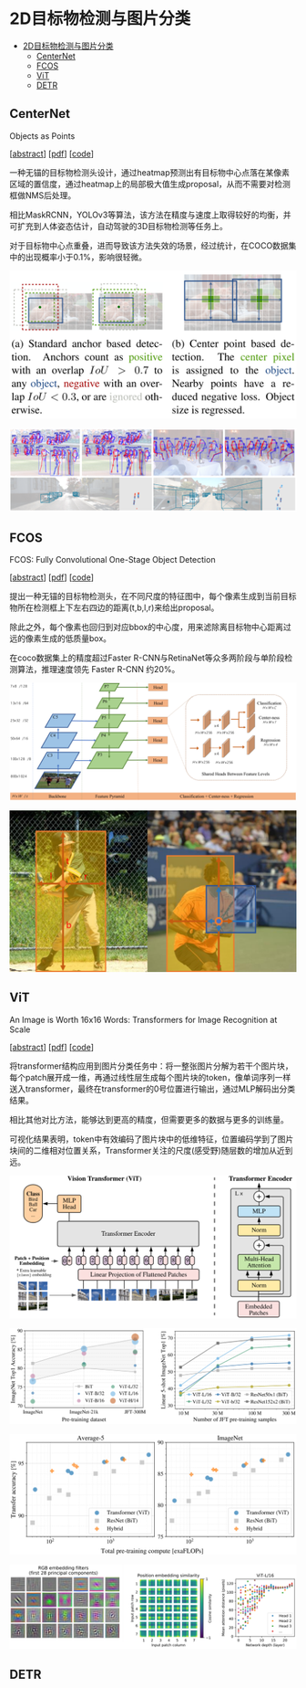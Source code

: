 <!--
 * @Date: 2022-01-09 11:17:34
 * @LastEditTime: 2022-01-10 22:30:52
 * @LastEditors: Li Xiang
 * @Description: 
 * @FilePath: \paper_notes\2d_object_detection_and_image_classfication.md
-->
# 2D目标物检测与图片分类

- [2D目标物检测与图片分类](#2d目标物检测与图片分类)
  - [CenterNet](#centernet)
  - [FCOS](#fcos)
  - [ViT](#vit)
  - [DETR](#detr)

## CenterNet

Objects as Points

[[abstract](https://arxiv.org/abs/1904.07850)]
[[pdf](https://arxiv.org/pdf/1904.07850)]
[[code](https://github.com/xingyizhou/CenterNet)]

一种无锚的目标物检测头设计，通过heatmap预测出有目标物中心点落在某像素区域的置信度，通过heatmap上的局部极大值生成proposal，从而不需要对检测框做NMS后处理。

相比MaskRCNN，YOLOv3等算法，该方法在精度与速度上取得较好的均衡，并可扩充到人体姿态估计，自动驾驶的3D目标物检测等任务上。

对于目标物中心点重叠，进而导致该方法失效的场景，经过统计，在COCO数据集中的出现概率小于0.1%，影响很轻微。

![](images/2022-01-10-22-15-10.png)

![](images/2022-01-10-22-22-13.png)

## FCOS

FCOS: Fully Convolutional One-Stage Object Detection

[[abstract](https://arxiv.org/abs/1904.01355)]
[[pdf](https://arxiv.org/pdf/1904.01355)]
[[code](https://github.com/tianzhi0549/FCOS)]

提出一种无锚的目标物检测头，在不同尺度的特征图中，每个像素生成到当前目标物所在检测框上下左右四边的距离(t,b,l,r)来给出proposal。

除此之外，每个像素也回归到对应bbox的中心度，用来滤除离目标物中心距离过远的像素生成的低质量box。

在coco数据集上的精度超过Faster R-CNN与RetinaNet等众多两阶段与单阶段检测算法，推理速度领先 Faster R-CNN 约20%。

![](images/2022-01-09-21-11-31.png)

![](images/2022-01-09-21-05-21.png)

## ViT

An Image is Worth 16x16 Words: Transformers for Image Recognition at Scale

[[abstract](https://arxiv.org/abs/2010.11929)]
[[pdf](https://arxiv.org/pdf/2010.11929)]
[[code](https://github.com/google-research/vision_transformer)]

将transformer结构应用到图片分类任务中：将一整张图片分解为若干个图片块，每个patch展开成一维，再通过线性层生成每个图片块的token，像单词序列一样送入transformer，最终在transformer的0号位置进行输出，通过MLP解码出分类结果。

相比其他对比方法，能够达到更高的精度，但需要更多的数据与更多的训练量。

可视化结果表明，token中有效编码了图片块中的低维特征，位置编码学到了图片块间的二维相对位置关系，Transformer关注的尺度(感受野)随层数的增加从近到远。

![](images/2022-01-09-21-30-03.png)

![](images/2022-01-09-22-02-22.png)

![](images/2022-01-09-22-02-40.png)

![](images/2022-01-09-21-38-39.png)

## DETR


